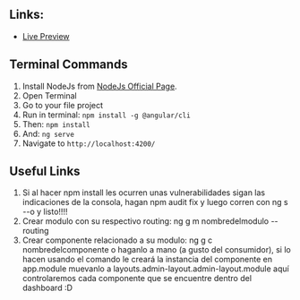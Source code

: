 
## Links:

+ [Live Preview](https://demos.creative-tim.com/light-bootstrap-dashboard-angular2/dashboard)


## Terminal Commands

1. Install NodeJs from [NodeJs Official Page](https://nodejs.org/en).
2. Open Terminal
3. Go to your file project
4. Run in terminal: ```npm install -g @angular/cli```
5. Then: ```npm install```
6. And: ```ng serve```
7. Navigate to `http://localhost:4200/`



## Useful Links

1. Si al hacer npm install les ocurren unas vulnerabilidades sigan las indicaciones de la consola, hagan npm audit fix y luego corren con ng s --o y listo!!!!
2. Crear modulo con su respectivo routing: ng g m nombredelmodulo --routing
3. Crear componente relacionado a su modulo: ng g c nombredelcomponente o haganlo a mano (a gusto del consumidor), si lo hacen usando el comando le creará la instancia del componente en app.module muevanlo a layouts.admin-layout.admin-layout.module aquí controlaremos cada componente que se encuentre dentro del dashboard :D


